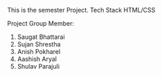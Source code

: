 This is the semester Project. Tech Stack HTML/CSS

Project Group Member:
1. Saugat Bhattarai
2. Sujan Shrestha
3. Anish Pokharel
4. Aashish Aryal
5. Shulav Parajuli
